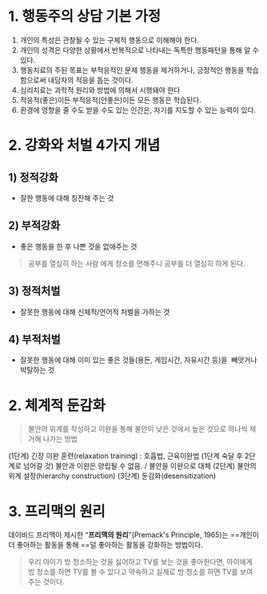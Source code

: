 # 1. 행동주의 상담 기본 가정

1) 개인의 특성은 관찰될 수 있는 구체적 행동으로 이해해야 한다.
2) 개인의 성격은 다양한 상황에서 반복적으로 나타내는 독특한 행동패턴을 통해 알 수 있다.
3) 행동치료의 주된 목표는 부적응적인 문제 행동을 제거하거나, 긍정적인 행동을 학습함으로써 내담자의 적응을 돕는 것이다.
4) 심리치료는 과학적 원리와 방법에 의해서 시행돼야 한다
5) 적응적(좋은)이든 부적응적(안좋은)이든 모든 행동은 학습된다.
6) 환경에 영향을 줄 수도 받을 수도 있는 인간은, 자기를 지도할 수 있는 능력이 있다.
# 2. 강화와 처벌 4가지 개념

## 1) 정적강화
- 잘한 행동에 대해 칭찬해 주는 것
## 2) 부적강화
- 좋은 행동을 한 후 나쁜 것을 없애주는 것

> 공부를 열심히 하는 사람 에게 청소를 면해주니 공부를 더 열심히 하게 된다.
## 3) 정적처벌
- 잘못한 행동에 대해 신체적/언어적 처벌을 가하는 것
## 4) 부적처벌
- 잘못한 행동에 대해 이미 있는 좋은 것들(용돈, 게임시간, 자유시간 등)을  빼앗거나 박탈하는 것

# 2. 체계적 둔감화

> 불안의 위계를 작성하고 이완을 통해 불안이 낮은 것에서 높은 것으로 하나씩 제거해 나가는 방법

(1단계) 긴장 이완 훈련(relaxation training) : 호흡법, 근육이완법
(1단계 숙달 후 2단계로 넘어갈 것) 불안과 이완은 양립될 수 없음. / 불안을 이완으로 대체
(2단계) 불안의 위계 설정(hierarchy construction)
(3단계) 둔감화(desensitization)

# 3. 프리맥의 원리

데이비드 프리맥이 제시한 “**프리맥의 원리**"(Premack's Principle, 1965)는 ==개인이 더 좋아하는 활동을 통해 ==덜 좋아하는 활동을 강화하는 방법이다.

>  우리 아이가 방 청소하는 것을 싫어하고 TV를 보는 것을 좋아한다면, 아이에게 방 청소를 하면 TV를 볼 수 있다고 약속하고 실제로 방 청소를 하면 TV를 보여 주는 것이다.